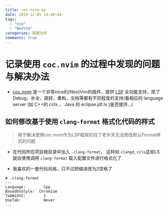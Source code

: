 ```yaml
---
title: coc-nvim-qa
date: 2019-12-05 14:40:44
tags: 
  - "Vim"
  - "NeoVim"
categories: 配置文件
comments: true
---
```


# 记录使用 `coc.nvim` 的过程中发现的问题与解决办法
- [coc.nvim](https://github.com/neoclide/coc.nvim) 是一个非常nice的(Neo)Vim的插件，提供 [LSP](https://microsoft.github.io/language-server-protocol/specifications/specification-3-14/) 全功能支持，除了Debug，补全，跳转，重构，文档等都有不同程度的支持(看相应的 language server (如 C++的 ccls ， Java 的 eclipse.jdt.ls )是否提供...)

## 如何修改基于使用 `clang-format` 格式化代码的样式 
> 用于解决使用coc.nvim作为LSP框架的找了老半天无法修改默认Format样式的问题

- 在代码所在项目根目录中加入 `.clang-format`， 这样如 `clangd`, `ccls`这些LS就会使用调用 `clang-format` 载入配置文件进行格式化了.

- 我喜欢的一套代码风格，只不过把缩进改为2空格了

```
# .clang-format
---
Language:        Cpp
BasedOnStyle:  Chromium
TabWidth:        2
UseTab:          Never
...

```
